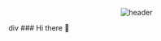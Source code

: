 <div align="center">
  
![header](https://capsule-render.vercel.app/api?type=Waving&text=Wellcome!!%20Sungmin%20Git)
</div>div
  ### Hi there 👋

<!--
**LionH2ad/LionH2ad** is a ✨ _special_ ✨ repository because its `README.md` (this file) appears on your GitHub profile.

Here are some ideas to get you started:

- 🔭 I’m currently working on ...
- 🌱 I’m currently learning ...
- 👯 I’m looking to collaborate on ...
- 🤔 I’m looking for help with ...
- 💬 Ask me about ...
- 📫 How to reach me: ...
- 😄 Pronouns: ...
- ⚡ Fun fact: ...
-->
